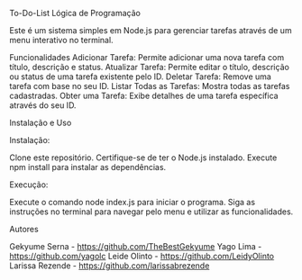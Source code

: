 To-Do-List Lógica de Programação

Este é um sistema simples em Node.js para gerenciar tarefas através de um menu interativo no terminal.

Funcionalidades
Adicionar Tarefa: Permite adicionar uma nova tarefa com título, descrição e status.
Atualizar Tarefa: Permite editar o título, descrição ou status de uma tarefa existente pelo ID.
Deletar Tarefa: Remove uma tarefa com base no seu ID.
Listar Todas as Tarefas: Mostra todas as tarefas cadastradas.
Obter uma Tarefa: Exibe detalhes de uma tarefa específica através do seu ID.

Instalação e Uso

Instalação:

Clone este repositório.
Certifique-se de ter o Node.js instalado.
Execute npm install para instalar as dependências.

Execução:

Execute o comando node index.js para iniciar o programa.
Siga as instruções no terminal para navegar pelo menu e utilizar as funcionalidades.


Autores

Gekyume Serna - https://github.com/TheBestGekyume
Yago Lima - https://github.com/yagolc
Leide Olinto - https://github.com/LeidyOlinto
Larissa Rezende - https://github.com/larissabrezende
